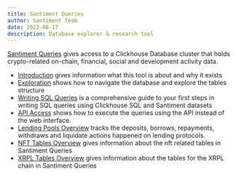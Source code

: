 ```yaml
---
title: Santiment Queries
author: Santiment Team
date: 2022-08-17
description: Database explorer & research tool
---
```


[Santiment Queries](https://app.santiment.net/queries) gives access to a Clickhouse Database cluster that holds crypto-related on-chain, financial, social and development activity data.


- [Introduction](/santiment-queries/introduction) gives information what this tool is about and why it exists
- [Exploration](/santiment-queries/exploration) shows how to navigate the database and explore the tables structure
- [Writing SQL Queries](/santiment-queries/writing-sql-queries) is a comprehensive guide to your first steps in writing SQL queries using Clickhouse SQL and Santiment datasets
- [API Access](/santiment-queries/api-access) shows how to execute the queries using the API instead of the web interface.
- [Lending Pools Overview](/santiment-queries/lending-pools/) tracks the deposits, borrows, repayments, withdraws and liquidate actions happened on lending protocols. 
- [NFT Tables Overview](/santiment-queries/nft-tables) gives information about the nft related tables in Santiment Queries
- [XRPL Tables Overview](santiment-queries/xrpl-tables) gives information about the tables for the XRPL chain in Santiment Queries
